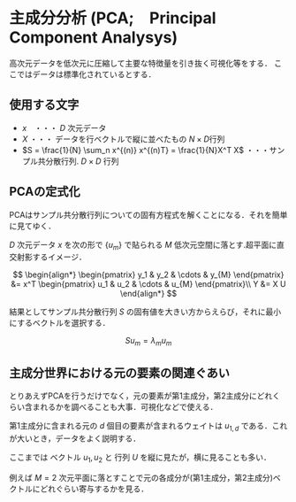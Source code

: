 # 主成分分析 (PCA;　Principal Component Analysys)

高次元データを低次元に圧縮して主要な特徴量を引き抜く可視化等をする．
ここではデータは標準化されているとする．

## 使用する文字
* $x$　・・・ $D$ 次元データ
* $X$  ・・・ データを行ベクトルで縦に並べたもの $N\times D$行列
* $S = \frac{1}{N} \sum_n x^{(n)} x^{(n)T} = \frac{1}{N}X^T X$ ・・・サンプル共分散行列. $D\times D$ 行列

## PCAの定式化
PCAはサンプル共分散行列についての固有方程式を解くことになる．それを簡単に見てゆく．



$D$ 次元データ $x$ を次の形で $\{ u_{m} \}$ で貼られる $M$ 低次元空間に落とす.超平面に直交射影するイメージ．

$$
\begin{align*}
    \begin{pmatrix}
        y_1 & y_2 & \cdots & y_{M}
    \end{pmatrix}
    &=
    x^T
    \begin{pmatrix}
        u_1 & u_2 & \cdots & u_{M}
    \end{pmatrix}\\
    Y &= X U
\end{align*}
$$

結果としてサンプル共分散行列 $S$ の固有値を大きい方からえらび，それに最小にするベクトルを選択する．

$$
    S u_{m} = \lambda_{m} u_{m}
$$


## 主成分世界における元の要素の関連ぐあい

とりあえずPCAを行うだけでなく，元の要素が第1主成分，第2主成分にどれくらい含まれるかを調べることも大事．可視化などで使える．

第1主成分に含まれる元の $d$ 個目の要素が含まれるウェイトは $u_{1,d}$ である．これが大いとき，データをよく説明する．

ここまでは ベクトル $u_1, u_2$ と 行列 $U$ を縦に見たが，横に見ることも多い．

例えば $M = 2$ 次元平面に落とすことで元の各成分が(第1主成分，第2主成分)ベクトルにどれぐらい寄与するかを見る．